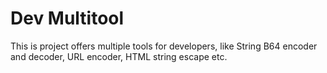# Dev Multitool

This is project offers multiple tools for developers, like String B64 encoder and decoder, URL encoder, HTML string escape etc.


